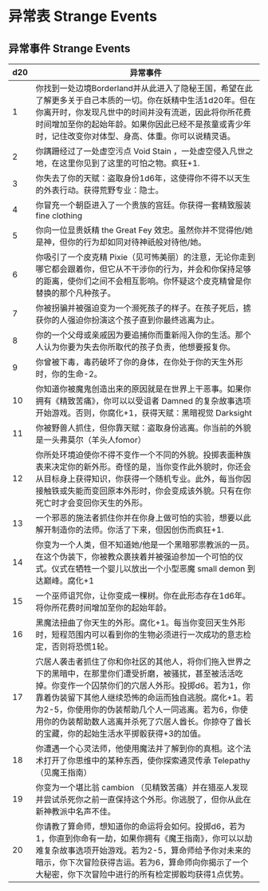 # 异常表 Strange Events

## 异常事件 Strange Events

<table>
<thead>
<tr class="header">
<th>d20</th>
<th>异常事件</th>
</tr>
</thead>
<tbody>
<tr class="odd">
<td>1</td>
<td>你找到一处边境Borderland并从此进入了隐秘王国，希望在此了解更多关于自己本质的一切。你在妖精中生活1d20年。但在你离开时，你发现凡世中的时间并没有流逝，因此将你所花费时间增加至你的起始年龄。如果你因此已经不是孩童或青少年时，记住改变你对体型、身高、体重。你可以说精灵语。</td>
</tr>
<tr class="even">
<td>2</td>
<td>你蹒跚经过了一处虚空污点 Void Stain
，一处虚空侵入凡世之地，在这里你见到了这里的可怕之物。疯狂+1.</td>
</tr>
<tr class="odd">
<td>3</td>
<td>你失去了你的天赋：盗取身份1d6年，这使得你不得不以天生的外表行动。获得荒野专业：隐士。</td>
</tr>
<tr class="even">
<td>4</td>
<td>你冒充一个朝臣进入了一个贵族的宫廷。你获得一套精致服装 fine
clothing</td>
</tr>
<tr class="odd">
<td>5</td>
<td>你向一位显贵妖精 the Great Fey
效忠。虽然你并不觉得他/她是神，但你的行为却如同对待神祇般对待他/她。</td>
</tr>
<tr class="even">
<td>6</td>
<td>你吸引了一个皮克精
Pixie（见可怖美丽）的注意，无论你走到哪它都会跟着你，但它从不干涉你的行为，并会和你保持足够的距离，使你们之间不会相互影响。你怀疑这个皮克精曾是你替换的那个凡种孩子。</td>
</tr>
<tr class="odd">
<td>7</td>
<td>你被拐骗并被强迫变为一个濒死孩子的样子。在孩子死后，掳获你的人强迫你扮演这个孩子直到你最终逃离为止。</td>
</tr>
<tr class="even">
<td>8</td>
<td>你的一个父母或亲戚因为要追捕你而重新闯入你的生活。那个人认为你要为失去你所取代的孩子负责，他想要报复你。</td>
</tr>
<tr class="odd">
<td>9</td>
<td>你曾被下毒，毒药破坏了你的身体，在你处于你的天生外形时，你的生命-2。</td>
</tr>
<tr class="even">
<td>10</td>
<td>你知道你被魔鬼创造出来的原因就是在世界上干恶事。如果你拥有《精致苦痛》，你可以以受诅者
Damned 的复杂故事选项开始游戏。否则，你腐化+1，获得天赋：黑暗视觉
Darksight</td>
</tr>
<tr class="odd">
<td>11</td>
<td>你被野兽人抓住，但你靠天赋：盗取身份逃离。你当前的外貌是一头弗莫尔（羊头人fomor）</td>
</tr>
<tr class="even">
<td>12</td>
<td>你所处环境迫使你不得不变作一个不同的外貌。投掷表面种族表来决定你的新外形。奇怪的是，当你变作此外貌时，你还会从目标身上获得知识，你获得一个随机专业。此外，每当你因接触铁或失能而变回原本外形时，你会变成该外貌。只有在你死亡时才会变回你天生的外形。</td>
</tr>
<tr class="odd">
<td>13</td>
<td>一个邪恶的施法者抓住你并在你身上做可怕的实验，想要以此解开制造你的法师。你活了下来，但因创伤而疯狂+1.</td>
</tr>
<tr class="even">
<td>14</td>
<td>你变为一个人类，但不知道她/他是一个黑暗邪祟教派的一员。在这个伪装下，你被教众裹挟着并被强迫参加一个可怕的仪式。仪式在牺牲一个婴儿以放出一个小型恶魔
small demon 到达巅峰。腐化+1</td>
</tr>
<tr class="odd">
<td>15</td>
<td>一个巫师诅咒你，让你变成一棵树。你在此形态存在1d6年。将你所花费时间增加至你的起始年龄。</td>
</tr>
<tr class="even">
<td>16</td>
<td>黑魔法扭曲了你天生的外形。腐化+1。每当你变回天生外形时，短程范围内可以看到你的生物必须进行一次成功的意志检定，否则将恐慌1轮。</td>
</tr>
<tr class="odd">
<td>17</td>
<td>穴居人袭击者抓住了你和你社区的其他人，将你们拖入世界之下的黑暗中，在那里你们遭受折磨，被骚扰，甚至被活活吃掉。你变作一个囚禁你们的穴居人外形。投掷d6。若为1，你靠着伪装留下其他人继续恐怖的命运而独自逃脱。腐化+1。若为2-5，你使用你的伪装帮助几个人一同逃离。若为6，你使用你的伪装帮助数人逃离并杀死了穴居人酋长。你掠夺了酋长的宝藏，你的起始生活水平掷骰获得+3的加值。</td>
</tr>
<tr class="even">
<td>18</td>
<td>你遭遇一个心灵法师，他使用魔法并了解到你的真相。这个法术打开了你思维中的某种东西，使你探索通灵传承
Telepathy （见魔王指南）</td>
</tr>
<tr class="odd">
<td>19</td>
<td>你变为一个堪比翁 cambion
（见精致苦痛）并在猎巫人发现并尝试杀死你之前一直保持这个外形。你逃脱了，但你从此在新神教派中名声不佳。</td>
</tr>
<tr class="even">
<td>20</td>
<td>你请教了算命师，想知道你的命运将会如何。投掷d6，若为1，你直到你命有一劫，如果你拥有《魔王指南》，你可以以劫难复杂故事选项开始游戏。若为2-5，算命师给予你对未来的暗示，你下次冒险获得吉运。若为6，算命师向你揭示了一个大秘密，你下次冒险中进行的所有检定掷骰均获得1点优势。</td>
</tr>
</tbody>
</table>
